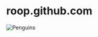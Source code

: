 # roop.github.com
![Penguins](https://github.com/preetkaur777/roop.github.com/assets/151994431/dd602111-2f78-4059-9a6d-b8219ffc2655)
